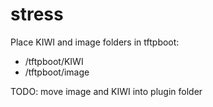 stress
========

Place KIWI and image folders in tftpboot:

- /tftpboot/KIWI
- /tftpboot/image

TODO:
move image and KIWI into plugin folder
